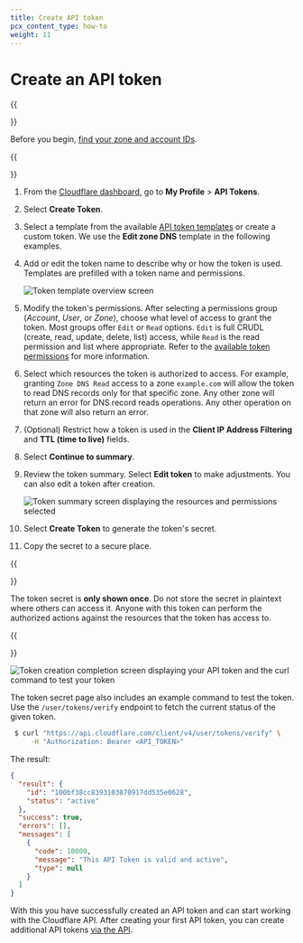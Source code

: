 ```yaml
---
title: Create API token
pcx_content_type: how-to
weight: 11
---
```


# Create an API token

{{<Aside type="note" header="Prerequisite">}}
 
Before you begin, [find your zone and account IDs](/fundamentals/get-started/basic-tasks/find-account-and-zone-ids/).
 
{{</Aside>}}

1. From the [Cloudflare dashboard](https://dash.cloudflare.com/profile/api-tokens/), go to **My Profile** > **API Tokens**.
2. Select **Create Token**.
3. Select a template from the available [API token templates](/api/reference/template/) or create a custom token. We use the **Edit zone DNS** template in the following examples.
4. Add or edit the token name to describe why or how the token is used. Templates are prefilled with a token name and permissions.

    ![Token template overview screen](/api/static/template-customize.png)

5. Modify the token's permissions. After selecting a permissions group (_Account_, _User_, or _Zone_), choose what level of access to grant the token. Most groups offer `Edit` or `Read` options. `Edit` is full CRUDL (create, read, update, delete, list) access, while `Read` is the read permission and list where appropriate. Refer to the [available token permissions](/api/reference/permissions/) for more information.
6. Select which resources the token is authorized to access. For example, granting `Zone DNS Read` access to a zone `example.com` will allow the token to read DNS records only for that specific zone. Any other zone will return an error for DNS record reads operations. Any other operation on that zone will also return an error.
7. (Optional) Restrict how a token is used in the **Client IP Address Filtering** and **TTL (time to live)** fields.
8. Select **Continue to summary**.
9. Review the token summary. Select **Edit token** to make adjustments. You can also edit a token after creation.

    ![Token summary screen displaying the resources and permissions selected](/api/static/token-summary.png)

10. Select **Create Token** to generate the token's secret.
11. Copy the secret to a secure place.

  {{<Aside type="warning" header="Warning">}}
 
  The token secret is **only shown once**. Do not store the secret in plaintext where others can access it. Anyone with this token can perform the authorized actions against the resources that the token has access to.

  {{</Aside>}}

![Token creation completion screen displaying your API token and the `curl` command to test your token](/api/static/token-complete.png)

The token secret page also includes an example command to test the token. Use the `/user/tokens/verify` endpoint to fetch the current status of the given token.

```bash
 $ curl "https://api.cloudflare.com/client/v4/user/tokens/verify" \
     -H "Authorization: Bearer <API_TOKEN>"
```

The result:

```json
{
  "result": {
    "id": "100bf38cc8393103870917dd535e0628",
    "status": "active"
  },
  "success": true,
  "errors": [],
  "messages": [
    {
      "code": 10000,
      "message": "This API Token is valid and active",
      "type": null
    }
  ]
}
```

With this you have successfully created an API token and can start working with the Cloudflare API. After creating your first API token, you can create additional API tokens [via the API](/api/how-to/create-via-api/).